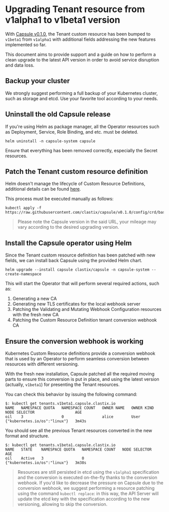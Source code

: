 # Upgrading Tenant resource from v1alpha1 to v1beta1 version

With [Capsule v0.1.0](https://github.com/clastix/capsule/releases/tag/v0.1.0), the Tenant custom resource has been bumped to `v1beta1` from `v1alpha1` with additional fields addressing the new features implemented so far.

This document aims to provide support and a guide on how to perform a clean upgrade to the latest API version in order to avoid service disruption and data loss.

## Backup your cluster

We strongly suggest performing a full backup of your Kubernetes cluster, such as storage and etcd.
Use your favorite tool according to your needs.

## Uninstall the old Capsule release

If you're using Helm as package manager, all the Operator resources such as Deployment, Service, Role Binding, and etc. must be deleted.

```
helm uninstall -n capsule-system capsule 
```

Ensure that everything has been removed correctly, especially the Secret resources.

## Patch the Tenant custom resource definition

Helm doesn't manage the lifecycle of Custom Resource Definitions, additional details can be found [here](https://github.com/helm/community/blob/f9e06c16d89ccea1bea77c01a6a96ae3b309f823/architecture/crds.md).

This process must be executed manually as follows:

```
kubectl apply -f https://raw.githubusercontent.com/clastix/capsule/v0.1.0/config/crd/bases/capsule.clastix.io_tenants.yaml
```

> Please note the Capsule version in the said URL, your mileage may vary according to the desired upgrading version.

## Install the Capsule operator using Helm

Since the Tenant custom resource definition has been patched with new fields, we can install back Capsule using the provided Helm chart.

```
helm upgrade --install capsule clastix/capsule -n capsule-system --create-namespace
```

This will start the Operator that will perform several required actions, such as:

1. Generating a new CA 
2. Generating new TLS certificates for the local webhook server 
3. Patching the Validating and Mutating Webhook Configuration resources with the fresh new CA 
4. Patching the Custom Resource Definition tenant conversion webhook CA

## Ensure the conversion webhook is working

Kubernetes Custom Resource definitions provide a conversion webhook that is used by an Operator to perform seamless conversion between resources with different versioning.

With the fresh new installation, Capsule patched all the required moving parts to ensure this conversion is put in place, and using the latest version (actually, `v1beta1`) for presenting the Tenant resources.

You can check this behavior by issuing the following command:

```
$: kubectl get tenants.v1beta1.capsule.clastix.io
NAME   NAMESPACE QUOTA   NAMESPACE COUNT   OWNER NAME   OWNER KIND   NODE SELECTOR                  AGE
oil    3                 0                 alice        User         {"kubernetes.io/os":"linux"}   3m43s
```

You should see all the previous Tenant resources converted in the new format and structure.

```
$: kubectl get tenants.v1beta1.capsule.clastix.io 
NAME   STATE    NAMESPACE QUOTA   NAMESPACE COUNT   NODE SELECTOR                  AGE
oil    Active   3                 0                 {"kubernetes.io/os":"linux"}   3m38s
```

> Resources are still persisted in etcd using the `v1alpha1` specification and the conversion is executed on-the-fly thanks to the conversion webhook.
> If you'd like to decrease the pressure on Capsule due to the conversion webhook, we suggest performing a resource patching using the command `kubectl replace`:
> in this way, the API Server will update the etcd key with the specification according to the new versioning, allowing to skip the conversion.
